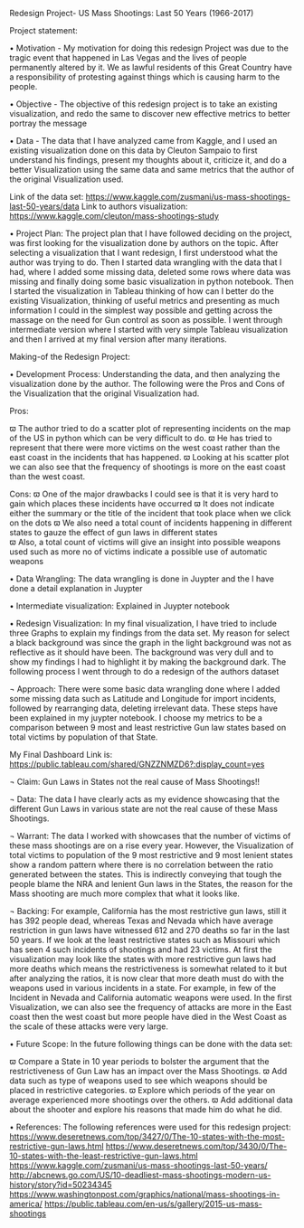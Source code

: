 Redesign Project- US Mass Shootings: Last 50 Years (1966-2017)



Project statement:

•	Motivation - My motivation for doing this redesign Project was due to the tragic event that happened in Las Vegas and the lives of people permanently altered by it. We as lawful residents of this Great Country have a responsibility of protesting against things which is causing harm to the people. 

•	Objective - The objective of this redesign project is to take an existing visualization, and redo the same to discover new effective metrics to better portray the message 

•	Data - The data that I have analyzed came from Kaggle, and I used an existing visualization done on this data by Cleuton Sampaio to first understand his findings, present my thoughts about it, criticize it, and do a better Visualization using the same data and same metrics that the author of the original Visualization used. 

Link of the data set: 
https://www.kaggle.com/zusmani/us-mass-shootings-last-50-years/data
Link to authors visualization: 
https://www.kaggle.com/cleuton/mass-shootings-study

•	Project Plan: The project plan that I have followed deciding on the project, was first looking for the visualization done by authors on the topic. After selecting a visualization that I want redesign, I first understood what the author was trying to do. Then I started data wrangling with the data that I had, where I added some missing data, deleted some rows where data was missing and finally doing some basic visualization in python notebook. Then I started the visualization in Tableau thinking of how can I better do the existing Visualization, thinking of useful metrics and presenting as much information I could in the simplest way possible and getting across the massage on the need for Gun control as soon as possible. I went through intermediate version where I started with very simple Tableau visualization and then I arrived at my final version after many iterations.

Making-of the Redesign Project:

•	Development Process: Understanding the data, and then analyzing the visualization done by the author. The following were the Pros and Cons of the Visualization that the original
Visualization had.

Pros:

ϖ	The author tried to do a scatter plot of representing incidents on the map of the US in python which can be very difficult to do.
ϖ	He has tried to represent that there were more victims on the west coast rather than the east coast in the incidents that has happened. 
ϖ	Looking at his scatter plot we can also see that the frequency of shootings is more on the east coast than the west coast.

Cons:
ϖ	One of the major drawbacks I could see is that it is very hard to gain which places these incidents have occurred 
ϖ	It does not indicate either the summary or the title of the incident that took place when we click on the dots
ϖ	We also need a total count of incidents happening in different states to gauze the effect of gun laws in different states  
ϖ	Also, a total count of victims will give an insight into possible weapons used such as more no of victims indicate a possible use of automatic weapons

•	Data Wrangling: The data wrangling is done in Juypter and the I have done a detail explanation in Juypter

•	Intermediate visualization:  Explained in Juypter notebook 

•	Redesign Visualization:  In my final visualization, I have tried to include three Graphs to explain my findings from the data set. My reason for select a black background was since the graph in the light background was not as reflective as it should have been. The background was very dull and to show my findings I had to highlight it by making the background dark. The following process I went through to do a redesign of the authors dataset 
 
¬	Approach: There were some basic data wrangling done where I added some missing data such as Latitude and Longitude for import incidents, followed by rearranging data, deleting irrelevant data. These steps have been explained in my juypter notebook. I choose my metrics to be a comparison between 9 most and least restrictive Gun law states based on total victims by population of that State. 

My Final Dashboard Link is: https://public.tableau.com/shared/GNZZNMZD6?:display_count=yes

¬	Claim: Gun Laws in States not the real cause of Mass Shootings!!

¬	Data: The data I have clearly acts as my evidence showcasing that the different Gun Laws in various state are not the real cause of these Mass Shootings.

¬	Warrant: The data I worked with showcases that the number of victims of these mass shootings are on a rise every year. However, the Visualization of total victims to population of the 9 most restrictive and 9 most lenient states show a random pattern where there is no correlation between the ratio generated between the states. This is indirectly conveying that tough the people blame the NRA and lenient Gun laws in the States, the reason for the Mass shooting are much more complex that what it looks like.

¬	Backing: For example, California has the most restrictive gun laws, still it has 392 people dead, whereas Texas and Nevada which have average restriction in gun laws have witnessed 612 and 270 deaths so far in the last 50 years. If we look at the least restrictive states such as Missouri which has seen 4 such incidents of shootings and had 23 victims. At first the visualization may look like the states with more restrictive gun laws had more deaths which means the restrictiveness is somewhat related to it but after analyzing the ratios, it is now clear that more death must do with the weapons used in various incidents in a state. For example, in few of the Incident in Nevada and California   automatic weapons were used. In the first Visualization, we can also see the frequency of attacks are more in the East coast then the west coast but more people have died in the West Coast as the scale of these attacks were very large.


•	Future Scope: In the future following things can be done with the data set:

ϖ	Compare a State in 10 year periods to bolster the argument that the restrictiveness of Gun Law has an impact over the Mass Shootings.
ϖ	Add data such as type of weapons used to see which weapons should be placed in restrictive categories.
ϖ	Explore which periods of the year on average experienced more shootings over the others.
ϖ	Add additional data about the shooter and explore his reasons that made him do what he did. 

•	References: The following references were used for this redesign project:
https://www.deseretnews.com/top/3427/0/The-10-states-with-the-most-restrictive-gun-laws.html
https://www.deseretnews.com/top/3430/0/The-10-states-with-the-least-restrictive-gun-laws.html
https://www.kaggle.com/zusmani/us-mass-shootings-last-50-years/
http://abcnews.go.com/US/10-deadliest-mass-shootings-modern-us-history/story?id=50234345
https://www.washingtonpost.com/graphics/national/mass-shootings-in-america/
https://public.tableau.com/en-us/s/gallery/2015-us-mass-shootings











